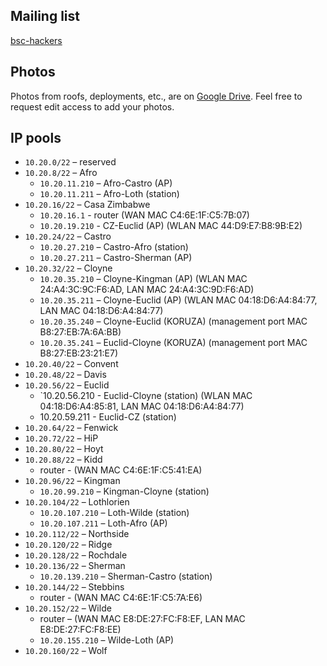 ## Mailing list ##

[bsc-hackers](https://common.tnode.com/sympa/info/bsc-hackers)

## Photos ##

Photos from roofs, deployments, etc., are on [Google Drive](https://drive.google.com/folderview?id=0Bz0lCyRxvUUTflpZSTBYY2UwVUR0ODVIcG1mbzZjT290M2tqRGJkU1Azb0VoSmk5cjRmS00&usp=sharing). Feel free to request edit access to add your photos.

## IP pools ##

* `10.20.0/22` – reserved
* `10.20.8/22` – Afro
  * `10.20.11.210` – Afro-Castro (AP)
  * `10.20.11.211` – Afro-Loth (station)
* `10.20.16/22` – Casa Zimbabwe
  * `10.20.16.1` - router (WAN MAC C4:6E:1F:C5:7B:07)
  * `10.20.19.210` - CZ-Euclid (AP) (WLAN MAC 44:D9:E7:B8:9B:E2)
* `10.20.24/22` – Castro
  * `10.20.27.210` – Castro-Afro (station)
  * `10.20.27.211` – Castro-Sherman (AP)
* `10.20.32/22` – Cloyne
  * `10.20.35.210` – Cloyne-Kingman (AP) (WLAN MAC 24:A4:3C:9C:F6:AD, LAN MAC 24:A4:3C:9D:F6:AD)
  * `10.20.35.211` – Cloyne-Euclid (AP) (WLAN MAC 04:18:D6:A4:84:77, LAN MAC 04:18:D6:A4:84:77)
  * `10.20.35.240` – Cloyne-Euclid (KORUZA) (management port MAC B8:27:EB:7A:6A:BB)
  * `10.20.35.241` – Euclid-Cloyne (KORUZA) (management port MAC B8:27:EB:23:21:E7)
* `10.20.40/22` – Convent
* `10.20.48/22` – Davis
* `10.20.56/22` – Euclid
  * `10.20.56.210 - Euclid-Cloyne (station) (WLAN MAC 04:18:D6:A4:85:81, LAN MAC 04:18:D6:A4:84:77)
  *  10.20.59.211 - Euclid-CZ (station)
* `10.20.64/22` – Fenwick
* `10.20.72/22` – HiP
* `10.20.80/22` – Hoyt
* `10.20.88/22` – Kidd
  * router - (WAN MAC C4:6E:1F:C5:41:EA)
* `10.20.96/22` – Kingman
  * `10.20.99.210` – Kingman-Cloyne (station)
* `10.20.104/22` – Lothlorien
  * `10.20.107.210` – Loth-Wilde (station)
  * `10.20.107.211` – Loth-Afro (AP)
* `10.20.112/22` – Northside
* `10.20.120/22` – Ridge
* `10.20.128/22` – Rochdale
* `10.20.136/22` – Sherman
  * `10.20.139.210` – Sherman-Castro (station)
* `10.20.144/22` – Stebbins
  * router - (WAN MAC C4:6E:1F:C5:7A:E6)
* `10.20.152/22` – Wilde
  * router – (WAN MAC E8:DE:27:FC:F8:EF, LAN MAC E8:DE:27:FC:F8:EE)
  * `10.20.155.210` – Wilde-Loth (AP)
* `10.20.160/22` – Wolf
